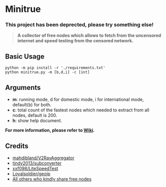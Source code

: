 # Minitrue

### **This project has been deprected, please try something else!**

> **A collector of free nodes which allows to fetch from the uncensored internet and speed testing from the censored network.**

## Basic Usage

```shell
python -m pip install -r './requirements.txt'
python minitrue.py -m [b,d,i] -c [int]
```

## Arguments

* **m**: running mode, d for domestic mode, i for international mode, default(b) for both.
* **c**: total count of the fastest nodes which needed to extract from all nodes, default is 200.
* **h**: show help document.

**For more information, please refer to [Wiki](https://github.com/WeeksCharrington/minitrue/wiki).**

## Credits

* [mahdibland/V2RayAggregator](https://github.com/mahdibland/V2RayAggregator)
* [tindy2013/subconverter](https://github.com/tindy2013/subconverter)
* [xxf098/LiteSpeedTest](https://github.com/xxf098/LiteSpeedTest)
* [Loyalsoldier/geoip](https://github.com/Loyalsoldier/geoip)
* [All others who kindly share free nodes](https://github.com/WeeksCharrington/minitrue/blob/main/config/sub_list.json)

